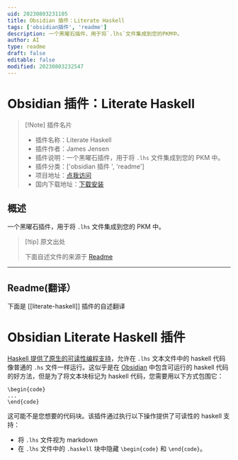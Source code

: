 ```yaml
---
uid: 20230803231105
title: Obsidian 插件：Literate Haskell
tags: ['obsidian插件', 'readme']
description: 一个黑曜石插件，用于将`.lhs`文件集成到您的PKM中。
author: AI
type: readme
draft: false
editable: false
modified: 20230803232547
---
```


# Obsidian 插件：Literate Haskell

> [!Note] 插件名片
> - 插件名称：Literate Haskell
> - 插件作者：James Jensen
> - 插件说明：一个黑曜石插件，用于将 `.lhs` 文件集成到您的 PKM 中。
> - 插件分类：['obsidian 插件 ', 'readme']
> - 项目地址：[点我访问](https://github.com/jajaperson/obsidian-literate-haskell)
> - 国内下载地址：[下载安装](https://pkmer.cn/products/plugin/pluginMarket/?literate-haskell)

## 概述

一个黑曜石插件，用于将 `.lhs` 文件集成到您的 PKM 中。

> [!tip] 原文出处
>
>下面自述文件的来源于 [Readme](https://ghproxy.net/https://raw.githubusercontent.com/jajaperson/obsidian-literate-haskell/master/README.md)
>

---

## Readme(翻译）

下面是 [[literate-haskell]] 插件的自述翻译

# Obsidian Literate Haskell 插件

[Haskell 提供了原生的可读性编程支持](https://wiki.haskell.org/Literate_programming)，允许在 `.lhs` 文本文件中的 haskell 代码像普通的 `.hs` 文件一样运行。这似乎是在 [Obsidian](https://osidian.md) 中包含可运行的 haskell 代码的好方法，但是为了将文本块标记为 haskell 代码，您需要用以下方式包围它：

```
\begin{code}
...
\end{code}
```

这可能不是您想要的代码块。该插件通过执行以下操作提供了可读性的 haskell 支持：

- 将 `.lhs` 文件视为 markdown
- 在 `.lhs` 文件中的 `.haskell` 块中隐藏 `\begin{code}` 和 `\end{code}`。



